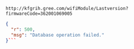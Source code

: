 `http://kfgrih.gree.com/wifiModule/Lastversion?firmwareCode=362001069005`

```json
{
  "r": 500,
  "msg": "Database operation failed."
}```